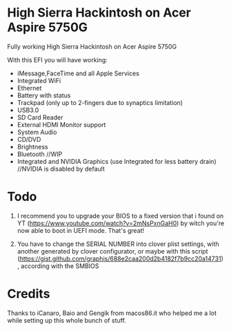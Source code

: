# High Sierra Hackintosh on Acer Aspire 5750G
Fully working High Sierra Hackintosh on Acer Aspire 5750G

With this EFI you will have working:
  - iMessage,FaceTime and all Apple Services
  - Integrated WiFi
  - Ethernet
  - Battery with status
  - Trackpad (only up to 2-fingers due to synaptics limitation)
  - USB3.0 
  - SD Card Reader
  - External HDMI Monitor support
  - System Audio
  - CD/DVD
  - Brightness
  - Bluetooth //WIP
  - Integrated and NVIDIA Graphics (use Integrated for less battery drain) //NVIDIA is disabled by default
  
  
# Todo
1) I recommend you to upgrade your BIOS to a fixed version that i found on YT (https://www.youtube.com/watch?v=2mNsPxnGaH0) by witch you're now able to boot in UEFI mode. That's great!

2) You have to change the SERIAL NUMBER into clover plist settings, with another generated by clover configurator, or maybe with this script (https://gist.github.com/graphis/688e2caa200d2b4182f7b9cc20a14731), according with the SMBIOS

# Credits
Thanks to iCanaro, Baio and Gengik from macos86.it who helped me a lot while setting up this whole bunch of stuff.
